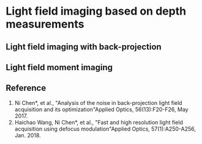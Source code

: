 # Light field imaging based on depth measurements


## Light field imaging with back-projection





## Light field moment imaging






## Reference
1. Ni Chen*, et al., "Analysis of the noise in back-projection light field acquisition and its optimization"Applied Optics, 56(13):F20-F26, May 2017. 
1. Haichao Wang, Ni Chen*, et al., "Fast and high resolution light field acquisition using defocus modulation"Applied Optics, 57(1):A250-A256, Jan. 2018.  
